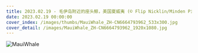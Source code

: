 ```yaml
---
title: 2023.02.19 - 毛伊岛附近的座头鲸，美国夏威夷 (© Flip Nicklin/Minden Pictures)
date: 2023.02.19 00:00:00
cover_index: /images/thumbs/MauiWhale_ZH-CN6664793962_533x300.jpg
cover_detail: /images/MauiWhale_ZH-CN6664793962_1920x1080.jpg
---
```


![MauiWhale](/images/MauiWhale_ZH-CN6664793962_1920x1080.jpg)
